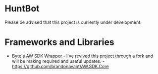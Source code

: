 # HuntBot

Please be advised that this project is currently under development.

# Frameworks and Libraries

- Byte's AW SDK Wrapper - I've revived this project through a fork and will be making required and useful updates. - https://github.com/brandonavant/AW.SDK.Core
